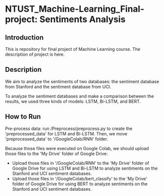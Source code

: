# NTUST_Machine-Learning_Final-project: Sentiments Analysis

## Introduction

This is repository for final project of Machine Learning course. The description of project is here.

## Description

We aim to analyze the sentiments of two databases: the sentiment database from Stanford and the sentiment database from UCI.

To analyze the sentiment databases and make a comparison between the results, we used three kinds of models: LSTM, Bi-LSTM, and BERT.

## How to Run

Pre-process data: run /Preprocess/preprocess.py to create the 'preprocessed_data' for LSTM and Bi-LSTM. Then, we move 'preprocessed_data' to '/GoogleColab/RNN' folder.

Because those files were executed on Google Colab, we should upload those files to the 'My Drive' folder of Google Drive:
* Upload those files in '/GoogleColab/RNN' to the 'My Drive' folder of Google Drive for using LSTM and Bi-LSTM to analyze sentiments on the Stanford and UCI sentiment databases.
* Upload those files in '/GoogleColab/bert_classify' to the 'My Drive' folder of Google Drive for using BERT to analyze sentiments on the Stanford and UCI sentiment databases.
